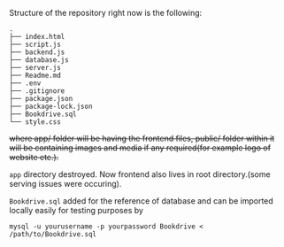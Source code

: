 
Structure of the repository right now is the following:
```
.
├── index.html
├── script.js
├── backend.js
├── database.js
├── server.js
├── Readme.md
├── .env
├── .gitignore
├── package.json
├── package-lock.json
├── Bookdrive.sql
└── style.css

```

~~where app/ folder will be having the frontend files, public/ folder within it will be containing images and media if any required(for example logo of website etc.).~~

`app` directory destroyed. Now frontend also lives in root directory.(some serving issues were occuring).

`Bookdrive.sql` added for the reference of database and can be imported locally easily for testing purposes by

``` shell
mysql -u yourusername -p yourpassword Bookdrive < /path/to/Bookdrive.sql
```